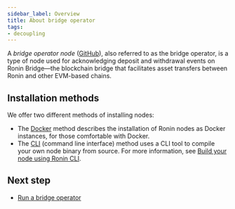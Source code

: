 ```yaml
---
sidebar_label: Overview
title: About bridge operator
tags:
- decoupling
---
```


A *bridge operator node* ([GitHub](https://github.com/axieinfinity/bridge-v2)), also referred to as the bridge operator, is a type of node used for acknowledging deposit and withdrawal events on Ronin Bridge—the blockchain bridge that facilitates asset transfers between Ronin and other EVM-based chains.

## Installation methods

We offer two different methods of installing nodes:

* The [Docker](/docs/tags/docker-mainnet) method describes the installation of Ronin nodes as Docker instances, for those comfortable with Docker.
* The [CLI](/docs/tags/cli) (command line interface) method uses a CLI tool to compile your own node binary from source. For more information, see [Build your node using Ronin CLI](./../validators/setup/cli.md).

## Next step

* [Run a bridge operator](./setup/run-bridge.md)
